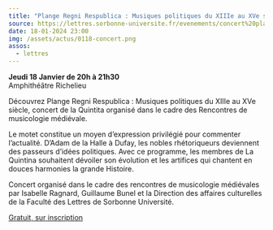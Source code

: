 ```yaml
---
title: "Plange Regni Respublica : Musiques politiques du XIIIe au XVe siècle"
source: https://lettres.sorbonne-universite.fr/evenements/concert%20plange-regni-respublica-musiques-politiques-du-xiiie-au-xve-siecle
date: 18-01-2024 23:00
img: /assets/actus/0118-concert.png
assos:
  - lettres
---
```


__Jeudi 18 Janvier de 20h à 21h30__  
Amphithéâtre Richelieu

Découvrez Plange Regni Respublica : Musiques politiques du XIIIe au XVe siècle, concert de la Quintita organisé dans le cadre des Rencontres de musicologie médiévale.

Le motet constitue un moyen d’expression privilégié pour commenter l’actualité. D’Adam de la Halle à Dufay, les nobles rhétoriqueurs deviennent des passeurs d’idées politiques. Avec ce programme, les membres de La Quintina souhaitent dévoiler son évolution et les artifices qui chantent en douces harmonies la grande Histoire. 

Concert organisé dans le cadre des rencontres de musicologie médiévales par Isabelle Ragnard, Guillaume Bunel et la Direction des affaires culturelles de la Faculté des Lettres de Sorbonne Université. 

[Gratuit, sur inscription](https://www.billetweb.fr/concert-rencontres-de-musicologie-medievale)
